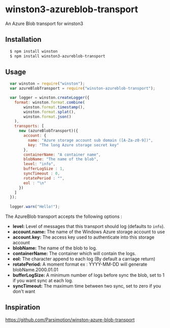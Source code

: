# winston3-azureblob-transport
An Azure Blob transport for winston3

## Installation

``` bash
  $ npm install winston
  $ npm install winston3-azureblob-transport
```

## Usage
``` js
  var winston = require("winston");
  var azureBlobTransport = require("winston-azureblob-transport");

  var logger = winston.createLogger({
    format: winston.format.combine(
        winston.format.timestamp(),
        winston.format.splat(),
        winston.format.json()
    ),
    transports: [
      new (azureBlobTransport)({
        account: {
          name: "Azure storage account sub domain ([A-Za-z0-9])",
          key: "The long Azure storage secret key"
        },
        containerName: "A container name",
        blobName: "The name of the blob",
        level: "info",
        bufferLogSize : 1,
        syncTimeout : 0,
        rotatePeriod : "",
        eol : "\n"
      })
    ]
  });
  
  logger.warn("Hello!");
```

The AzureBlob transport accepts the following options :

* __level:__ Level of messages that this transport should log (defaults to `info`).
* __account.name:__ The name of the Windows Azure storage account to use
* __account.key:__ The access key used to authenticate into this storage account
* __blobName:__ The name of the blob to log.
* __containerName:__ The container which will contain the logs.
* __eol:__ The character append to each log (By default a carriage return)
* __rotatePeriod:__ A moment format ex : YYYY-MM-DD will generate blobName.2000.01.01
* __bufferLogSize:__ A minimum number of logs before sync the blob, set to 1 if you want sync at each log.
* __syncTimeout:__ The maximum time between two sync, set to zero if you don't want 

## Inspiration
https://github.com/Parsimotion/winston-azure-blob-transport
